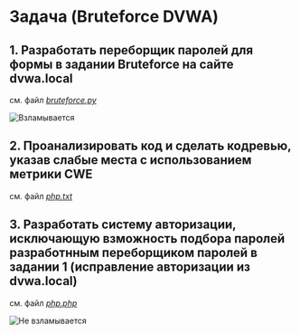 # Задача (Bruteforce DVWA)
## 1. Разработать переборщик паролей для формы в задании Bruteforce на сайте dvwa.local
см. файл [*bruteforce.py*](https://github.com/Din0saur0s/SDL/blob/main/Practice_3/bruteforce.py)

![Взламывается](https://github.com/Din0saur0s/SDL/assets/70744702/db41f4ed-b88c-4cd9-b13a-322678a249a5)
## 2. Проанализировать код и сделать кодревью, указав слабые места с использованием метрики CWE
см. файл [*php.txt*](https://github.com/Din0saur0s/SDL/blob/main/Practice_3/php.txt)
## 3. Разработать систему авторизации, исключающую взможность подбора паролей разработнным переборщиком паролей в задании 1 (исправление авторизации из dvwa.local)
см. файл [*php.php*](https://github.com/Din0saur0s/SDL/blob/main/Practice_3/php.php)

![Не взламывается](https://github.com/Din0saur0s/SDL/assets/70744702/aceaeaf1-a6b0-47e6-bcfa-e02640b092b1)
